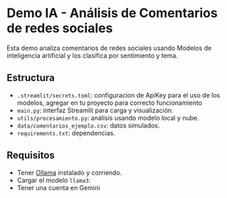 # Demo IA - Análisis de Comentarios de redes sociales

Esta demo analiza comentarios de redes sociales usando Modelos de inteligencia artificial y los clasifica por sentimiento y tema.

## Estructura

- `.streamlit/secrets.toml`: configuracion de ApiKey para el uso de los modelos, agregar en tu proyecto para correcto funcionamiento
- `main.py`: interfaz Streamlit para carga y visualización.
- `utils/procesamiento.py`: análisis usando modelo local y nube.
- `data/comentarios_ejemplo.csv`: datos simulados.
- `requirements.txt`: dependencias.

## Requisitos

- Tener [Ollama](https://ollama.com) instalado y corriendo.
- Cargar el modelo `llama3`:
- Tener una cuenta en Gemini
